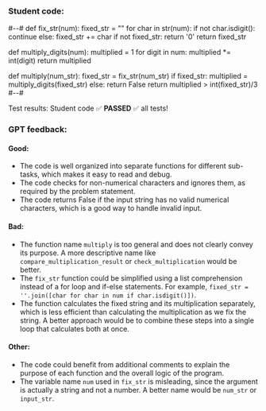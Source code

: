 ### Student code: 

#--#
def fix_str(num):
    fixed_str = ""
    for char in str(num):
        if not char.isdigit():
            continue
        else:
            fixed_str += char
    if not fixed_str:
        return '0'
    return fixed_str

def multiply_digits(num):
    multiplied = 1
    for digit in num:
        multiplied *= int(digit)
    return multiplied

def multiply(num_str):
    fixed_str = fix_str(num_str)
    if fixed_str:
        multiplied = multiply_digits(fixed_str)
    else: return False
    return multiplied > int(fixed_str)/3
#--#

 Test results: 
Student code :white_check_mark: **PASSED** :white_check_mark:  all tests!  



 ### GPT feedback: 

#### Good:
- The code is well organized into separate functions for different sub-tasks, which makes it easy to read and debug.
- The code checks for non-numerical characters and ignores them, as required by the problem statement.
- The code returns False if the input string has no valid numerical characters, which is a good way to handle invalid input.

#### Bad:
- The function name `multiply` is too general and does not clearly convey its purpose. A more descriptive name like `compare_multiplication_result` or `check_multiplication` would be better.
- The `fix_str` function could be simplified using a list comprehension instead of a for loop and if-else statements. For example, `fixed_str = ''.join([char for char in num if char.isdigit()])`.
- The function calculates the fixed string and its multiplication separately, which is less efficient than calculating the multiplication as we fix the string. A better approach would be to combine these steps into a single loop that calculates both at once.

#### Other:
- The code could benefit from additional comments to explain the purpose of each function and the overall logic of the program.
- The variable name `num` used in `fix_str` is misleading, since the argument is actually a string and not a number. A better name would be `num_str` or `input_str`.